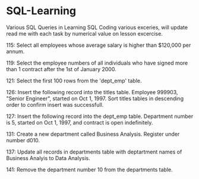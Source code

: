 # SQL-Learning
Various SQL Queries in Learning SQL
Coding various exceries, will update read me with each task by numerical value on lesson excercise.

115: Select all employees whose average salary is higher than $120,000 per annum.

119: Select the employee numbers of all individuals who have signed more than 1 contract after the 1st of January 2000.

121: Select the first 100 rows from the 'dept_emp' table. 

126: Insert the following record into the titles table. Employee 999903, "Senior Engineer", started on Oct 1, 1997. Sort titles tables in descending order to confirm insert was successfull.

127: Insert the following record into the dept_emp table. Department number is 5, started on Oct 1, 1997, and contract is open indefinitely.

131: Create a new department called Business Analysis. Register under number d010. 

137: Update all records in departments table with deptartment names of Business Analyis to Data Analysis.

141: Remove the department number 10 from the departments table.